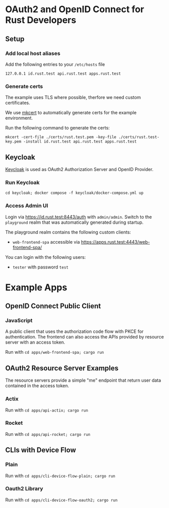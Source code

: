 # OAuth2 and OpenID Connect for Rust Developers

## Setup

### Add local host aliases
Add the following entries to your `/etc/hosts` file

```
127.0.0.1 id.rust.test api.rust.test apps.rust.test
```

### Generate certs
The example uses TLS where possible, therfore we need custom certificates.

We use [mkcert](https://github.com/FiloSottile/mkcert) to automatically generate certs for the example environment.

Run the following command to generate the certs:
```
mkcert -cert-file ./certs/rust.test.pem -key-file ./certs/rust.test-key.pem -install id.rust.test api.rust.test apps.rust.test
```

## Keycloak 

[Keycloak](https://www.keycloak.org) is used as OAuth2 Authorization Server and OpenID Provider.

### Run Keycloak

```
cd keycloak; docker compose -f keycloak/docker-compose.yml up
```

### Access Admin UI

Login via https://id.rust.test:8443/auth with `admin/admin`.
Switch to the `playground` realm that was automatically generated during startup.

The playground realm contains the following custom clients:
- `web-frontend-spa` accessible via https://apps.rust.test:4443/web-frontend-spa/

You can login with the following users:
- `tester` with password `test`

# Example Apps

## OpenID Connect Public Client

### JavaScript

A public client that uses the authorization code flow with PKCE for authentication.
The frontend can also access the APIs provided by resource server with an access token. 

Run with `cd apps/web-frontend-spa; cargo run`

## OAuth2 Resource Server Examples

The resource servers provide a simple "me" endpoint that return user data contained in the access token.

### Actix

Run with `cd apps/api-actix; cargo run`

### Rocket

Run with `cd apps/api-rocket; cargo run`

## CLIs with Device Flow

### Plain

Run with `cd apps/cli-device-flow-plain; cargo run`

### Oauth2 Library

Run with `cd apps/cli-device-flow-oauth2; cargo run`